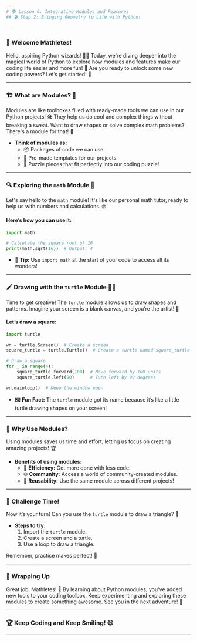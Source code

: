 ```yaml
---
# 📚 Lesson 6: Integrating Modules and Features
## 🎬 Step 2: Bringing Geometry to Life with Python!

---
```


### 🎩 Welcome Mathletes!

Hello, aspiring Python wizards! 🐍✨ Today, we're diving deeper into the magical world of Python to explore how modules and features make our coding life easier and more fun! 🚀 Are you ready to unlock some new coding powers? Let’s get started! 🔑

---

### 🏗️ What are Modules? 🤔

Modules are like toolboxes filled with ready-made tools we can use in our Python projects! 🛠️ They help us do cool and complex things without breaking a sweat. Want to draw shapes or solve complex math problems? There's a module for that! 📐

- **Think of modules as:**
  - 📦 Packages of code we can use.
  - 🎨 Pre-made templates for our projects.
  - 🧩 Puzzle pieces that fit perfectly into our coding puzzle!

---

### 🔍 Exploring the `math` Module 🧮

Let's say hello to the `math` module! It's like our personal math tutor, ready to help us with numbers and calculations. 🤓

#### Here’s how you can use it:
```python
import math

# Calculate the square root of 16
print(math.sqrt(16))  # Output: 4
```

- 🌟 **Tip:** Use `import math` at the start of your code to access all its wonders!

---

### 🖌️ Drawing with the `turtle` Module 🐢🎨

Time to get creative! The `turtle` module allows us to draw shapes and patterns. Imagine your screen is a blank canvas, and you’re the artist! 🎨

#### Let’s draw a square:
```python
import turtle

wn = turtle.Screen()  # Create a screen
square_turtle = turtle.Turtle()  # Create a turtle named square_turtle

# Draw a square
for _ in range(4):
    square_turtle.forward(100)  # Move forward by 100 units
    square_turtle.left(90)      # Turn left by 90 degrees

wn.mainloop()  # Keep the window open
```

- 🖼️ **Fun Fact:** The `turtle` module got its name because it’s like a little turtle drawing shapes on your screen!

---

### 🎯 Why Use Modules?

Using modules saves us time and effort, letting us focus on creating amazing projects! 🏆

- **Benefits of using modules:**
  - 🚀 **Efficiency:** Get more done with less code.
  - 🌐 **Community:** Access a world of community-created modules.
  - 🔄 **Reusability:** Use the same module across different projects!

---

### 📘 Challenge Time!

Now it’s your turn! Can you use the `turtle` module to draw a triangle? 🔺

- **Steps to try:**
  1. Import the `turtle` module.
  2. Create a screen and a turtle.
  3. Use a loop to draw a triangle.

Remember, practice makes perfect! 💪

---

### 🌈 Wrapping Up

Great job, Mathletes! 🎉 By learning about Python modules, you've added new tools to your coding toolbox. Keep experimenting and exploring these modules to create something awesome. See you in the next adventure! 🤩

---

### 🏆 Keep Coding and Keep Smiling! 😄

---